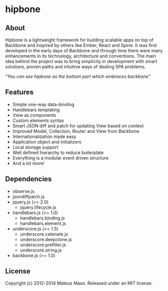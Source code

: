 hipbone
==============

## About

Hipbone is a lightweight framework for building scalable apps on top of Backbone and inspired by others like Ember, React and Spine. It was first developed in the early days of Backbone and through time there were many enhancements in its technology, architecture and conventions. The main idea behind the project was to bring simplicity in development with smart solutions, proven paths and intuitive ways of dealing SPA problems.

*"You can see hipbone as the bottom part which embraces backbone"*

## Features

* Simple one-way data-binding
* Handlebars templating 
* View as components
* Custom elements syntax
* Smart JSON diff and patch for updating View based on context
* Improved Model, Collection, Router and View from Backbone
* Internationalization made easy
* Application object and initializers
* Local storage support
* Well defined hierarchy to reduce boilerplate
* Everything is a modular event driven structure
* And a lot more!

## Dependencies

* observe.js
* jsondiffpatch.js
* jquery.js (>= 2.0)
  * jquery.lifecycle.js
* handlebars.js (>= 1.0)
  * handlebars.binding.js
  * handlebars.element.js
* underscore.js (>= 1.5)
  * underscore.catenate.js
  * underscore.deepclone.js
  * underscore.prefilter.js
  * underscore.string.js
* backbone.js (>= 1.0)

## License

Copyright (c) 2012-2014 Mateus Maso. Released under an MIT license.
